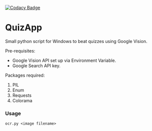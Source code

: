 [![Codacy Badge](https://api.codacy.com/project/badge/Grade/8a7c7fe0062744c58e577f103c80ec63)](https://www.codacy.com/app/sam-littlefair/QuizApp?utm_source=github.com&amp;utm_medium=referral&amp;utm_content=sam-littlefair/QuizApp&amp;utm_campaign=Badge_Grade)

# QuizApp
Small python script for Windows to beat quizzes using Google Vision.

Pre-requisites:
- Google Vision API set up via Environment Variable.
- Google Search API key.

Packages required:
1. PIL
2. Enum
3. Requests
4. Colorama

### Usage
`ocr.py <image filename>`
